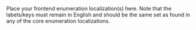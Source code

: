 Place your frontend enumeration localization(s) here. Note that the labels/keys must remain in English
and should be the same set as found in any of the core enumeration localizations.